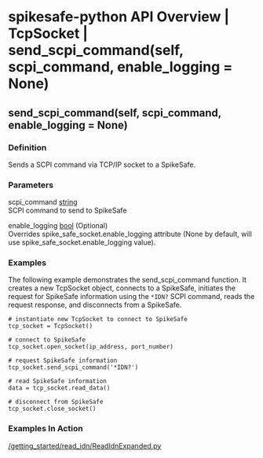 # spikesafe-python API Overview | TcpSocket | send_scpi_command(self, scpi_command, enable_logging = None)

## send_scpi_command(self, scpi_command, enable_logging = None)

### Definition
Sends a SCPI command via TCP/IP socket to a SpikeSafe.

### Parameters
scpi_command [string](https://docs.python.org/3/library/string.html)  
SCPI command to send to SpikeSafe

enable_logging [bool](https://docs.python.org/3/library/stdtypes.html#boolean-values) (Optional)  
Overrides spike_safe_socket.enable_logging attribute (None by default, will use spike_safe_socket.enable_logging value).

### Examples
The following example demonstrates the send_scpi_command function. It creates a new TcpSocket object, connects to a SpikeSafe, initiates the request for SpikeSafe information using the `*IDN?` SCPI command, reads the request response, and disconnects from a SpikeSafe.
```
# instantiate new TcpSocket to connect to SpikeSafe
tcp_socket = TcpSocket()

# connect to SpikeSafe
tcp_socket.open_socket(ip_address, port_number)  

# request SpikeSafe information
tcp_socket.send_scpi_command('*IDN?')  
 
# read SpikeSafe information
data = tcp_socket.read_data()            

# disconnect from SpikeSafe
tcp_socket.close_socket() 
```

### Examples In Action
[/getting_started/read_idn/ReadIdnExpanded.py](/getting_started/read_idn/ReadIdnExpanded.py)